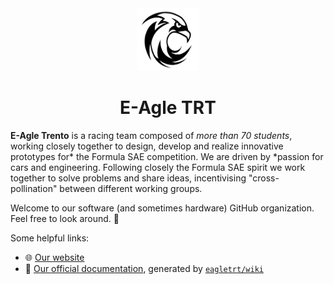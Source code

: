 <div align="center">
  <picture>
    <source media="(prefers-color-scheme: dark)" srcset="../images/logo_transparent.png">
    <source media="(prefers-color-scheme: light)" srcset="../images/logo_filled.png">
  <img src="../images/logo_filled.png" width=100 height=100>
  </picture>
</div>

<div align="center">
  <h1>E-Agle TRT</h1>
</div>

**E-Agle Trento** is a racing team composed of *more than 70 students*, working
closely together to design, develop and realize innovative prototypes for* the
Formula SAE competition. We are driven by *passion for cars and engineering.
Following closely the Formula SAE spirit we work together to solve problems and
share ideas, incentivising "cross-pollination" between different working groups.

Welcome to our software (and sometimes hardware) GitHub organization. Feel free
to look around. 👋

Some helpful links:

- 🌐 [Our website](https://eagletrt.it)
- 📜 [Our official documentation](https://wiki.eagletrt.it), generated by [`eagletrt/wiki`](https://github.com/eagletrt/wiki)
